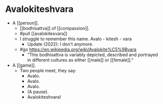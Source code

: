 # Avalokiteshvara

- A [[person]].
  - [[bodhisattva]] of [[compassion]].
  - #pull [[avalokitesvara]]
  - I struggle to remember this name. Avalo - kitesh - vara
    - Update (2022): I don't anymore.
  - #go https://en.wikipedia.org/wiki/Avalokite%C5%9Bvara
    - "This bodhisattva is variably depicted, described and portrayed in different cultures as either [[male]] or [[female]]."
- A [[game]].
  - Two people meet, they say:
    - Avalo.
    - Avalo.
    - Avalo.
    - (A pause).
    - Avalokiteshvara!
